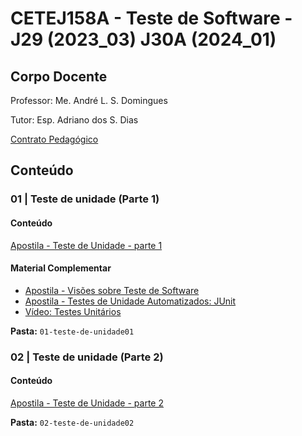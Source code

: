 # CETEJ158A - Teste de Software - J29 (2023_03) J30A (2024_01)

## Corpo Docente
Professor: Me. André L. S. Domingues

Tutor: Esp. Adriano dos S. Dias

[Contrato Pedagógico](https://github.com/MarleneMoraes/utfpr-java/blob/main/testsoft/TESTSOFT_Contrato_Pedagogico.pdf)

## Conteúdo
### 01 | Teste de unidade (Parte 1)
#### Conteúdo

[Apostila - Teste de Unidade - parte 1](https://github.com/MarleneMoraes/utfpr-java/blob/main/testsoft/01-teste-de-unidade01/apostila_-_teste-de-unidade.pdf)

#### Material Complementar
- [Apostila - Visões sobre Teste de Software](https://github.com/MarleneMoraes/utfpr-java/blob/main/testsoft/01-teste-de-unidade01/apostila_visoes-sobre-teste-de-software.pdf)
- [Apostila - Testes de Unidade Automatizados: JUnit](https://github.com/MarleneMoraes/utfpr-java/blob/main/testsoft/01-teste-de-unidade01/apostila_testes-de-unidade-automatizados-JUnit.pdf)
- [Vídeo: Testes Unitários](https://www.youtube.com/watch?v=Pl1PS6fwTys&list=PLD9owJ2oJvA87E1wpFORq8E06YV_wqrD9)

**Pasta:** `01-teste-de-unidade01`

### 02 | Teste de unidade (Parte 2)
#### Conteúdo

[Apostila - Teste de Unidade - parte 2](https://github.com/MarleneMoraes/utfpr-java/blob/main/testsoft/02-teste-de-unidade02/apostila_-_teste-de-unidade.pdf)

**Pasta:** `02-teste-de-unidade02`